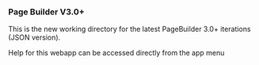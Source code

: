 ### Page Builder V3.0+

This is the new working directory for the latest PageBuilder 3.0+ iterations (JSON version).

Help for this webapp can be accessed directly from the app menu
